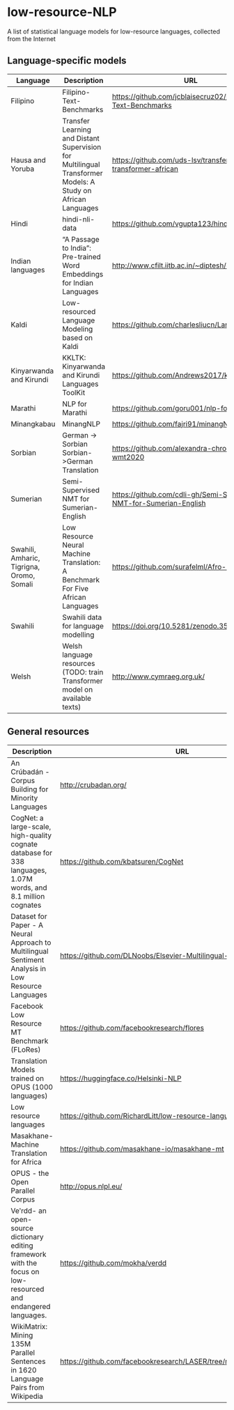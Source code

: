 # low-resource-NLP
A list of statistical language models for low-resource languages, collected from the Internet

## Language-specific models

| Language      | Description | URL       |
| ------------- | ----------- | --------         |
| Filipino      | Filipino-Text-Benchmarks       | https://github.com/jcblaisecruz02/Filipino-Text-Benchmarks |
|Hausa and Yoruba | Transfer Learning and Distant Supervision for Multilingual Transformer Models: A Study on African Languages| https://github.com/uds-lsv/transfer-distant-transformer-african|
|Hindi | hindi-nli-data| https://github.com/vgupta123/hindi-nli-data|
|Indian languages| “A Passage to India”: Pre-trained Word Embeddings for Indian Languages| http://www.cfilt.iitb.ac.in/~diptesh/embeddings/|
|Kaldi | Low-resourced Language Modeling based on Kaldi | https://github.com/charlesliucn/LanMIT|
|Kinyarwanda and Kirundi|KKLTK: Kinyarwanda and Kirundi Languages ToolKit| https://github.com/Andrews2017/kkltk|
|Marathi| NLP for Marathi | https://github.com/goru001/nlp-for-marathi|
|Minangkabau| MinangNLP|  https://github.com/fajri91/minangNLP|
|Sorbian| German -> Sorbian Sorbian->German Translation  | https://github.com/alexandra-chron/umt-lmu-wmt2020|
| Sumerian| Semi-Supervised NMT for Sumerian-English | https://github.com/cdli-gh/Semi-Supervised-NMT-for-Sumerian-English|
|Swahili, Amharic, Tigrigna, Oromo, Somali | Low Resource Neural Machine Translation: A Benchmark For Five African Languages| https://github.com/surafelml/Afro-NMT|
|Swahili|  Swahili data for language modelling|  https://doi.org/10.5281/zenodo.3553423 |
| Welsh | Welsh language resources (TODO: train Transformer model on available texts)| http://www.cymraeg.org.uk/|




## General resources

| Description | URL       |
| ----------- | --------         |
|An Crúbadán - Corpus Building for Minority Languages | http://crubadan.org/|
|CogNet: a large-scale, high-quality cognate database for 338 languages, 1.07M words, and 8.1 million cognates| https://github.com/kbatsuren/CogNet|
|Dataset for Paper - A Neural Approach to Multilingual Sentiment Analysis in Low Resource Languages| https://github.com/DLNoobs/Elsevier-Multilingual-Sentiment-Analysis|
|Facebook Low Resource MT Benchmark (FLoRes)| https://github.com/facebookresearch/flores|
|Translation Models trained on OPUS (1000 languages) | https://huggingface.co/Helsinki-NLP|
|Low resource languages | https://github.com/RichardLitt/low-resource-languages|
|Masakhane- Machine Translation for Africa| https://github.com/masakhane-io/masakhane-mt|
| OPUS - the Open Parallel Corpus | http://opus.nlpl.eu/|
|Veʹrdd- an open-source dictionary editing framework with the focus on low-resourced and endangered languages.| https://github.com/mokha/verdd|
|WikiMatrix: Mining 135M Parallel Sentences in 1620 Language Pairs from Wikipedia|https://github.com/facebookresearch/LASER/tree/master/tasks/WikiMatrix|
